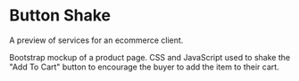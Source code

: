 # Button Shake

A preview of services for an ecommerce client.

Bootstrap mockup of a product page. CSS and JavaScript used to shake the "Add To Cart" button to encourage the buyer to add the item to their cart.
